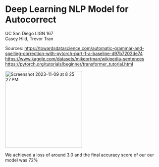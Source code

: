# Deep Learning NLP Model for Autocorrect
UC San Diego LIGN 167<br>
Casey Hild, Trevor Tran

Sources:
https://towardsdatascience.com/automatic-grammar-and-spelling-correction-with-pytorch-part-1-a-baseline-d97b7202de74
https://www.kaggle.com/datasets/mikeortman/wikipedia-sentences
https://pytorch.org/tutorials/beginner/transformer_tutorial.html

<img width="248" alt="Screenshot 2023-11-09 at 8 25 27 PM" src="https://github.com/caseyhild/Deep-Learning-NLP-Model-for-Autocorrect/assets/44584719/4372b66e-cfad-450d-8af9-4cd424d4cb5d">

We achieved a loss of around 3.0 and the final accuracy score of our our model was 72%
